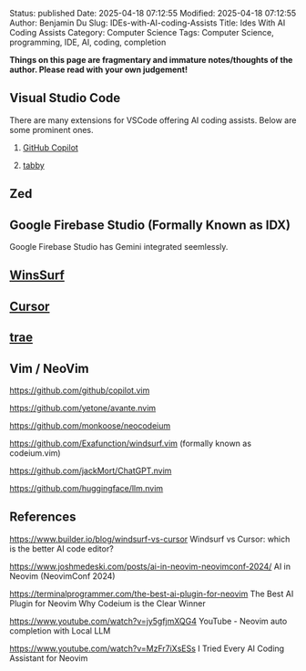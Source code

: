 Status: published
Date: 2025-04-18 07:12:55
Modified: 2025-04-18 07:12:55
Author: Benjamin Du
Slug: IDEs-with-AI-coding-Assists
Title: Ides With AI Coding Assists
Category: Computer Science
Tags: Computer Science, programming, IDE, AI, coding, completion

**Things on this page are fragmentary and immature notes/thoughts of the author. Please read with your own judgement!**

## Visual Studio Code

There are many extensions for VSCode offering AI coding assists.
Below are some prominent ones.

1. [GitHub Copilot](https://github.com/features/copilot)

2. [tabby](https://github.com/TabbyML/tabby)

## Zed

## Google Firebase Studio (Formally Known as IDX)

Google Firebase Studio has Gemini integrated seemlessly.

## [WinsSurf](https://windsurf.com/editor)

## [Cursor](https://www.cursor.com/)

## [trae](trae.ai)

## Vim / NeoVim

https://github.com/github/copilot.vim

https://github.com/yetone/avante.nvim

https://github.com/monkoose/neocodeium

https://github.com/Exafunction/windsurf.vim (formally known as codeium.vim)

https://github.com/jackMort/ChatGPT.nvim

https://github.com/huggingface/llm.nvim

## References

https://www.builder.io/blog/windsurf-vs-cursor
Windsurf vs Cursor: which is the better AI code editor?

https://www.joshmedeski.com/posts/ai-in-neovim-neovimconf-2024/
AI in Neovim (NeovimConf 2024)

https://terminalprogrammer.com/the-best-ai-plugin-for-neovim
The Best AI Plugin for Neovim
Why Codeium is the Clear Winner

https://www.youtube.com/watch?v=jy5gfjmXQG4
YouTube - Neovim auto completion with Local LLM

https://www.youtube.com/watch?v=MzFr7iXsESs
I Tried Every AI Coding Assistant for Neovim
